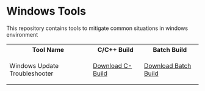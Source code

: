 # Windows Tools

This repository contains tools to mitigate common situations in windows environment 

<table>
    <tr>
        <th>Tool Name</th>
        <th>C/C++ Build</th>
        <th>Batch Build</th>
    <tr>
    <tr>
        <td><p>Windows Update Troubleshooter</p></td>
        <td><a href="https://github.com/SumanRoX/windows-tools/raw/master/test/wut.exe" download="winUT.exe">Download C-Build</a></td>
        <td><a href="https://github.com/SumanRoX/windows-tools/raw/master/test/src/Windows-UT.cmd" download="winUT.cmd">Download Batch Build</a></td>
    <tr>
</table>
